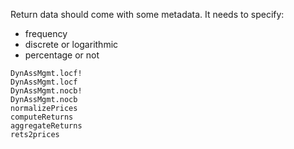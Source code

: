 Return data should come with some metadata. It needs to specify:

- frequency
- discrete or logarithmic
- percentage or not

```@docs
DynAssMgmt.locf!
DynAssMgmt.locf
DynAssMgmt.nocb!
DynAssMgmt.nocb
normalizePrices
computeReturns
aggregateReturns
rets2prices
```

